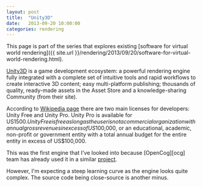 ```yaml
---
layout: post
title:  "Unity3D"
date:   2013-09-20 10:00:00
categories: rendering
---
```


This page is part of the series that explores existing
[software for virtual world rendering]({{ site.url }}/rendering/2013/09/20/software-for-virtual-world-rendering.html).

[Unity3D][u3d] is a game development ecosystem: 
a powerful rendering engine fully integrated 
with a complete set of intuitive tools and rapid workflows 
to create interactive 3D content; easy multi-platform 
publishing; thousands of quality, ready-made assets 
in the Asset Store and a knowledge-sharing Community 
(from their site).

According to [Wikipedia page](http://en.wikipedia.org/wiki/Unity_%28game_engine%29)
there are two main licenses for developers: 
Unity Free and Unity Pro.
Unity Pro is available for US$1500. 
Unity Free is free as long as the user is not a 
commercial organization with annual gross revenues 
in excess of US$100,000, or an educational, academic, 
non-profit or government entity with a total 
annual budget for the entire entity in excess of 
US$100,000.

This was the first engine that I've looked into because
[OpenCog][ocg] team has already used it in a similar
[project](https://github.com/opencog/unity3d-opencog-game).

However, I'm expecting a steep learning curve as the engine 
looks quite complex. The source code being close-source is
another minus.


[u3d]: (http://unity3d.com/)
[och]: (http://opencog.org/)
